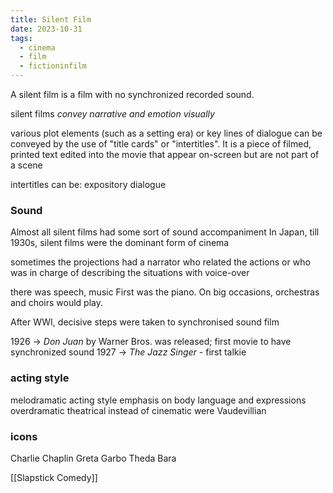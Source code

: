 ```yaml
---
title: Silent Film
date: 2023-10-31
tags:
  - cinema
  - film
  - fictioninfilm
---
```

A silent film is a film with no synchronized recorded sound.

silent films *convey narrative and emotion visually*

various plot elements (such as a setting era) or key lines of dialogue can be conveyed by the use of "title cards" or "intertitles". It is a piece of filmed, printed text edited into the movie that appear on-screen  but are not part of a scene

intertitles can be: 
expository
dialogue
### Sound
Almost all silent films had some sort of sound accompaniment 
In Japan, till 1930s, silent films were the dominant form of cinema

sometimes the projections had a narrator who related the actions or who
was in charge of describing the situations with voice-over

there was speech, music 
First was the piano. On big occasions, orchestras and choirs would play. 

After WWI, decisive steps were taken to synchronised sound film

1926 -> *Don Juan* by Warner Bros. was released; first movie to have synchronized sound 
1927 -> *The Jazz Singer* - first talkie
### acting style
melodramatic acting style
emphasis on body language and expressions
overdramatic
theatrical instead of cinematic 
were Vaudevillian 
### icons 
Charlie Chaplin
Greta Garbo
Theda Bara

[[Slapstick Comedy]]